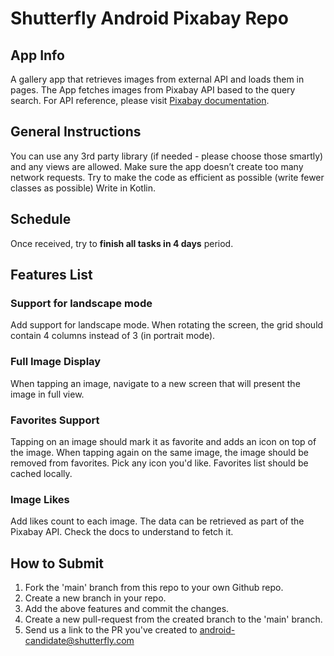 # Shutterfly Android Pixabay Repo

## App Info

A gallery app that retrieves images from external API and loads them in pages.
The App fetches images from Pixabay API based to the query search.
For API reference, please visit [Pixabay documentation](https://pixabay.com/api/docs/).

## General Instructions

You can use any 3rd party library (if needed - please choose those smartly) and any views are allowed.
Make sure the app doesn’t create too many network requests.
Try to make the code as efficient as possible (write fewer classes as possible)
Write in Kotlin.

## Schedule

Once received, try to **finish all tasks in 4 days** period.

## Features List

### Support for landscape mode

Add support for landscape mode.
When rotating the screen, the grid should contain 4 columns instead of 3 (in portrait mode).

### Full Image Display

When tapping an image, navigate to a new screen that will present the image in full view.

### Favorites Support

Tapping on an image should mark it as favorite and adds an icon on top of the image. When tapping again on the same image, the image should be removed from favorites.
Pick any icon you'd like.
Favorites list should be cached locally.

### Image Likes

Add likes count to each image. The data can be retrieved as part of the Pixabay API.
Check the docs to understand to fetch it.

## How to Submit

1. Fork the 'main' branch from this repo to your own Github repo.
2. Create a new branch in your repo.
3. Add the above features and commit the changes.
4. Create a new pull-request from the created branch to the 'main' branch.
5. Send us a link to the PR you've created to <android-candidate@shutterfly.com>

